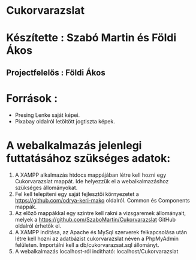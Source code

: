 # Cukorvarazslat 
# Készítette : Szabó Martin és Földi Ákos
## Projectfelelős : Földi Ákos

# Források : 
- Presing Lenke saját képei.
- Pixabay oldalról letöltött jogtiszta képek.

# A webalkalmazás jelenlegi futtatásához szükséges adatok:
1. A XAMPP alkalmazás htdocs mappájában létre kell hozni egy Cukorvarazslat mappát. Ide helyezzük el a webalkalmazáshoz szükséges állományokat.
2. Fel kell telepíteni egy saját fejlesztői környezetet a https://github.com/odrya-keri-mako oldalról. Common és Components mappák. 
3. Az előző mappákkal egy szintre kell rakni a vizsgaremek állományait, melyek a https://github.com/SzaboMartin/Cukorvarazslat GitHub oldalról érhetők el.
4. A XAMPP indítása, az Apache és MySql szerverek felkapcsolása után létre kell hozni az adatbázist cukorvarazslat néven a PhpMyAdmin felületen. 
Importálni kell a db/cukorvarazsat.sql állományt.
5. A webalkalmazás localhost-ról indítható: localhost/Cukorvarazslat
